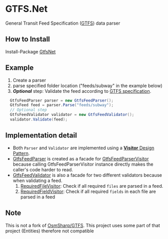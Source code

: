 # GTFS.Net
General Transit Feed Specification ([GTFS](https://developers.google.com/transit/gtfs/)) data parser

## How to Install
Install-Package [GtfsNet](https://www.nuget.org/packages/GtfsNet)

## Example
1. Create a parser
2. parse specified folder location ("feeds/subway" in the example below)
3. ***Optional*** step: Validate the feed according to [GTFS specification](https://developers.google.com/transit/gtfs/reference).
```c#
  GtfsFeedParser parser = new GtfsFeedParser();
  GtfsFeed feed = parser.Parse("feeds/subway");
  // Optional step
  GtfsFeedValidator validator = new GtfsFeedValidator();
  validator.Validate(feed);
```

## Implementation detail
* Both `Parser` and `Validator` are implemented using a [**Visitor** Design Pattern](https://en.wikipedia.org/wiki/Visitor_pattern).
* [GtfsFeedParser](https://github.com/dance2die/GTFS.Net/blob/master/Project.Gtfs.Net/Project.GtfsNet/Parsers/GtfsFeedParser.cs) is created as a facade for [GtfsFeedParserVisitor](https://github.com/dance2die/GTFS.Net/blob/master/Project.Gtfs.Net/Project.GtfsNet/Visitors/GtfsFeedParserVisitor.cs) because calling GtfsFeedParserVisitor instance directly makes the caller's code harder to read.
* [GtfsFeedValidator](https://github.com/dance2die/GTFS.Net/blob/master/Project.Gtfs.Net/Project.GtfsNet/GtfsFeedValidator.cs) is also a facade for two different validators because when validating a feed.
  1. [RequiredFileVisitor](https://github.com/dance2die/GTFS.Net/blob/master/Project.Gtfs.Net/Project.GtfsNet/Visitors/RequiredFileVisitor.cs): Check if all required `files` are parsed in a feed.
  2. [RequiredFieldVisitor](https://github.com/dance2die/GTFS.Net/blob/master/Project.Gtfs.Net/Project.GtfsNet/Visitors/RequiredFieldVisitor.cs): Check if all required `fields` in each file are parsed in a feed

## Note
This is not a fork of [OsmSharp/GTFS](https://github.com/OsmSharp/GTFS). 
This project uses some part of that project (Entities) therefore not compatible


